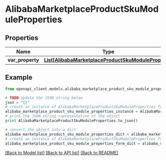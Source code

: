 # AlibabaMarketplaceProductSkuModuleProperties


## Properties
Name | Type | Description | Notes
------------ | ------------- | ------------- | -------------
**var_property** | [**List[AlibabaMarketplaceProductSkuModuleProperty]**](AlibabaMarketplaceProductSkuModuleProperty.md) |  | [optional] 

## Example

```python
from openapi_client.models.alibaba_marketplace_product_sku_module_properties import AlibabaMarketplaceProductSkuModuleProperties

# TODO update the JSON string below
json = "{}"
# create an instance of AlibabaMarketplaceProductSkuModuleProperties from a JSON string
alibaba_marketplace_product_sku_module_properties_instance = AlibabaMarketplaceProductSkuModuleProperties.from_json(json)
# print the JSON string representation of the object
print AlibabaMarketplaceProductSkuModuleProperties.to_json()

# convert the object into a dict
alibaba_marketplace_product_sku_module_properties_dict = alibaba_marketplace_product_sku_module_properties_instance.to_dict()
# create an instance of AlibabaMarketplaceProductSkuModuleProperties from a dict
alibaba_marketplace_product_sku_module_properties_form_dict = alibaba_marketplace_product_sku_module_properties.from_dict(alibaba_marketplace_product_sku_module_properties_dict)
```
[[Back to Model list]](../README.md#documentation-for-models) [[Back to API list]](../README.md#documentation-for-api-endpoints) [[Back to README]](../README.md)


